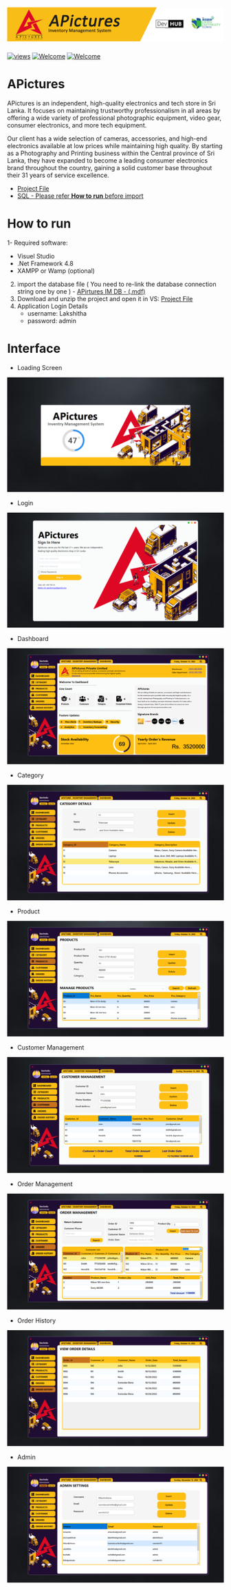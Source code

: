 # <img src="Project Content/APictures-cover.png"> 

<a href="#"><img alt="views" title="Github views" src="https://komarev.com/ghpvc/?username=lakshithaonline&style=flat" width="125"/></a>
[![Welcome](https://img.shields.io/badge/NSBM%20Green%20University-Welcome-brightgreen)](#) 
[![Welcome](https://img.shields.io/badge/Enterprise%20System-Final%20Project-orange)](#)

# APictures

APictures is an independent, high-quality electronics and tech store in Sri Lanka. It focuses on maintaining trustworthy professionalism in all areas by offering a wide variety of professional photographic equipment, video gear, consumer electronics, and more tech equipment.

Our client has a wide selection of cameras, accessories, and high-end electronics available at low prices while maintaining high quality. By starting as a Photography and Printing business within the Central province of Sri Lanka, they have expanded to become a leading consumer electronics brand throughout the country, gaining a solid customer base throughout their 31 years of service excellence.

* <a href="https://drive.google.com/drive/folders/1PMDwb1widANBU6XGOvW16IBOMEugmNl-?usp=share_link">Project File</a>
* <a href="Database/Apictures_IM_DB.rar">SQL - Please refer <b>How to run</b> before import</a>

# How to run

1- Required software:

* Visuel Studio
* .Net Framework 4.8 
* XAMPP or Wamp (optional)

2. import the database file ( You need to re-link the database connection string one by one ) - <a href="Database/Apictures_IM_DB.rar">APirtures IM DB - (.mdf)</a>
3. Download and unzip the project and open it in VS: <a href="https://bit.ly/3E6aA1o">Project File</a>
4. Application Login Details 
   * username: Lakshitha 
   * password: admin

# Interface

* Loading Screen
<img src="Project Content/Screen Shots/Screenshot 2022-11-13 001404.png">

* Login
<img src="Project Content/Screen Shots/Screenshot 2022-11-12 225844.png">

* Dashboard 
<img src="Project Content/Screen Shots/Screenshot 2022-11-13 001543.png">

* Category 
<img src="Project Content/Screen Shots/Screenshot 2022-11-13 001812.png">

* Product
<img src="Project Content/Screen Shots/Screenshot 2022-11-13 001911.png">

* Customer Management 
<img src="Project Content/Screen Shots/Screenshot 2022-11-13 003017.png">

* Order Management 
<img src="Project Content/Screen Shots/Screenshot 2022-11-13 002226.png">

* Order History 
<img src="Project Content/Screen Shots/Screenshot 2022-11-13 002552.png">

* Admin 
<img src="Project Content/Screen Shots/Screenshot 2022-11-13 002653.png">





